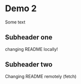 # Demo 2

Some text

## Subheader one

changing README locally!

## Subheader two

Changing README remotely (fetch)

